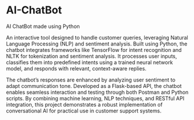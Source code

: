 # AI-ChatBot
AI ChatBot made using Python

An interactive tool designed to handle customer queries, leveraging Natural Language Processing (NLP) and sentiment analysis. Built using Python, the chatbot integrates frameworks like TensorFlow for intent recognition and NLTK for tokenization and sentiment analysis. It processes user inputs, classifies them into predefined intents using a trained neural network model, and responds with relevant, context-aware replies. 

The chatbot’s responses are enhanced by analyzing user sentiment to adapt communication tone. Developed as a Flask-based API, the chatbot enables seamless interaction and testing through both Postman and Python scripts. By combining machine learning, NLP techniques, and RESTful API integration, this project demonstrates a robust implementation of conversational AI for practical use in customer support systems.
